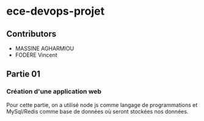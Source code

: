 # ece-devops-projet
## Contributors

- MASSINE AGHARMIOU
- FODERE Vincent

## Partie 01

### Création d'une application web

Pour cette partie, on a utilisé node js comme langage de programmations et MySql/Redis comme base de données où seront stockées nos données.

